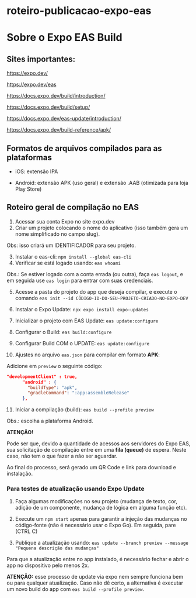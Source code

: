 # roteiro-publicacao-expo-eas

# Sobre o Expo EAS Build

## Sites importantes:

https://expo.dev/

https://expo.dev/eas

https://docs.expo.dev/build/introduction/

https://docs.expo.dev/build/setup/

https://docs.expo.dev/eas-update/introduction/

https://docs.expo.dev/build-reference/apk/

## Formatos de arquivos compilados para as plataformas

- iOS: extensão IPA

- Android: extensão APK (uso geral) e extensão .AAB (otimizada para loja Play Store)

## Roteiro geral de compilação no EAS

1. Acessar sua conta Expo no site expo.dev
2. Criar um projeto colocando o nome do aplicativo (isso também gera um nome simplificado no campo slug).

Obs: isso criará um IDENTIFICADOR para seu projeto.

3. Instalar o eas-cli: `npm install --global eas-cli`
4. Verificar se está logado usando: `eas whoami`

Obs.: Se estiver logado com a conta errada (ou outra), faça `eas logout`, e em seguida use `eas login` para entrar com suas credenciais.

5. Acesse a pasta do projeto do app que deseja compilar, e execute o comando `eas init --id CÓDIGO-ID-DO-SEU-PROJETO-CRIADO-NO-EXPO-DEV`

6. Instalar o Expo Update: `npx expo install expo-updates`

7. Inicializar o projeto com EAS Update: `eas update:configure`

8. Configurar o Build: `eas build:configure`

9. Configurar Build COM o UPDATE: `eas update:configure`

10. Ajustes no arquivo `eas.json` para compilar em formato **APK**:

Adicione em `preview` o seguinte código:

```json
"developmentClient" : true,
      "android" : {
        "buildType": "apk",
        "gradleCommand": ":app:assembleRelease"
      },
```

11. Iniciar a compilação (build): `eas build --profile preview`

Obs.: escolha a plataforma Android.

**ATENÇÃO!**

Pode ser que, devido a quantidade de acessos aos servidores do Expo EAS, sua solicitação de compilação entre em uma **fila (queue)** de espera. Neste caso, não tem o que fazer a não ser aguardar.

Ao final do processo, será gerado um QR Code e link para download e instalação.

### Para testes de atualização usando Expo Update

1. Faça algumas modificações no seu projeto (mudança de texto, cor, adição de um componente, mudança de lógica em alguma função etc).

2. Execute um `npm start` apenas para garantir a injeção das mudanças no código-fonte (não é necessário usar o Expo Go). Em seguida, pare (CTRL C)

3. Publique a atualização usando: `eas update --branch preview --message "Pequena descrição das mudanças"`

Para que a atualização entre no app instalado, é necessário fechar e abrir o app no dispositivo pelo menos 2x.

**ATENÇÃO:** esse processo de update via expo nem sempre funciona bem ou para qualquer atualização. Caso não dê certo, a alternativa é executar um novo build do app com `eas build --profile preview`.

